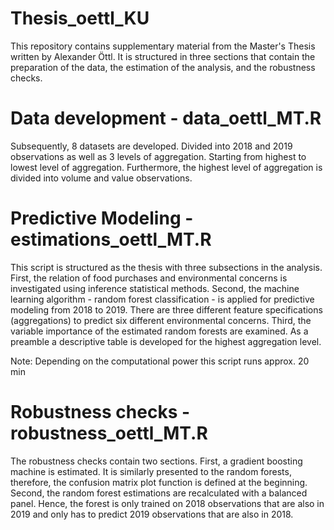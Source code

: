 # Thesis_oettl_KU
This repository contains supplementary material from the Master's Thesis written by Alexander Öttl.
It is structured in three sections that contain the preparation of the data, the estimation of the analysis, and the robustness checks. 

# Data development - data_oettl_MT.R
Subsequently, 8 datasets are developed. Divided into 2018 and 2019 observations
as well as 3 levels of aggregation. Starting from highest to lowest level
of aggregation. Furthermore, the highest level of aggregation is divided 
into volume and value observations.


# Predictive Modeling - estimations_oettl_MT.R
This script is structured as the thesis with three subsections in the
analysis. First, the relation of food purchases and environmental concerns
is investigated using inference statistical methods. Second, the machine
learning algorithm - random forest classification - is applied for 
predictive modeling from 2018 to 2019. There are three different 
feature specifications (aggregations) to predict six different environmental
concerns. Third, the variable importance of the estimated random forests are
examined. As a preamble a descriptive table is developed for the highest 
aggregation level. 

Note: Depending on the computational power this script runs approx. 20 min


# Robustness checks - robustness_oettl_MT.R
The robustness checks contain two sections. First, a gradient boosting
machine is estimated. It is similarly presented to the random forests,
therefore, the confusion matrix plot function is defined at the beginning.
Second, the random forest estimations are recalculated with a balanced panel.
Hence, the forest is only trained on 2018 observations that are also in 2019
and only has to predict 2019 observations that are also in 2018. 
